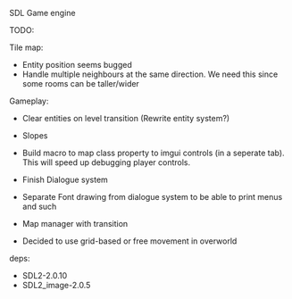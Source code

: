 SDL Game engine

TODO:

Tile map:
- Entity position seems bugged
- Handle multiple neighbours at the same direction. We need this since some rooms can be taller/wider

Gameplay:
- Clear entities on level transition (Rewrite entity system?)

- Slopes
- Build macro to map class property to imgui controls (in a seperate tab). This will speed up debugging player controls.
- Finish Dialogue system
- Separate Font drawing from dialogue system to be able to print menus and such
- Map manager with transition
- Decided to use grid-based or free movement in overworld

deps:
- SDL2-2.0.10
- SDL2_image-2.0.5

